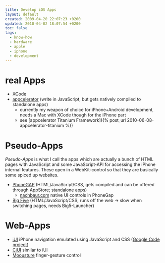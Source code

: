 ```yaml
---
title: Develop iOS Apps
layout: default
created: 2009-04-20 22:07:23 +0200
updated: 2010-04-02 18:07:54 +0200
toc: false
tags:
  - know-how
  - hardware
  - apple
  - iphone
  - development
---
```

real Apps
=========

* XCode
* [appcelerator](http://appcelerator.com/) (write in JavaScript, but gets natively compiled to standalone apps)
    * currently my weapon of choice for iPhone+Android development, needs a Mac with XCode though for the iPhone part
    * see [appcelerator Titanium Framework]({% post_url 2010-06-08-appcelerator-titanium %})


Pseudo-Apps
===========

*Pseudo-Apps* is what I call the apps which are actually a bunch of HTML pages with JavaScript and some JavaScript-API
for accessing the iPhone internal features. These open in a WebKit-control so that they are basically some spiced up websites.

* [PhoneGAP](http://phonegap.com/) (HTML/JavaScript/CSS, gets compiled and can be offered through AppStore; standalone apps)
    * [nachbaur.com](http://blog.nachbaur.com/2009/04/native-ui-controls-in-phonegap-coming.html) native UI controls in PhoneGap
* [Big Five](http://www.big5apps.com/) (HTML/JavaScript/CSS, runs off the web → slow when switching pages, needs Big5-Launcher)


Web-Apps
========

* [iUI](http://joehewitt.com/files/iphone/navigation.html) iPhone navigation emulated using JavaScript and CSS ([Google Code project](http://code.google.com/p/iui/))
* [CiUI](http://www.clientcide.com/cnet-js-standards/ciui-cnet-iphone-ui/) similar to iUI
* [Moousture](http://neofreeman.freepgs.com/Moousture/iphone.html) finger-gesture control
